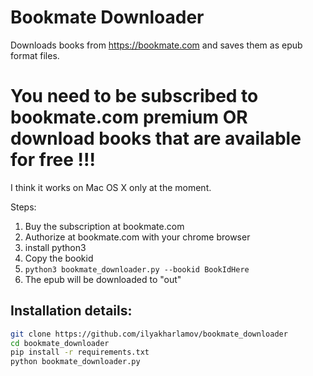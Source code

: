 # Bookmate Downloader
Downloads books from https://bookmate.com and saves them as epub format files.

# You need to be subscribed to bookmate.com premium OR download books that are available for free !!!
I think it works on Mac OS X only at the moment.

Steps:
1. Buy the subscription at bookmate.com
2. Authorize at bookmate.com with your chrome browser
3. install python3
4. Copy the bookid
5. `python3 bookmate_downloader.py --bookid BookIdHere`
6. The epub will be downloaded to "out"

## Installation details:
```bash
git clone https://github.com/ilyakharlamov/bookmate_downloader
cd bookmate_downloader
pip install -r requirements.txt
python bookmate_downloader.py
```
